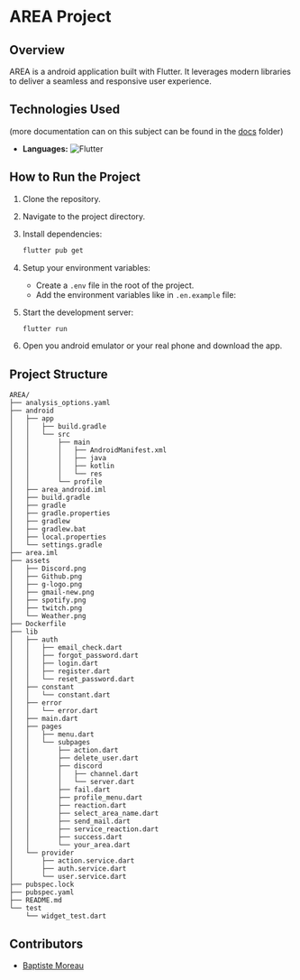 
# AREA Project

## Overview
AREA is a android application built with Flutter. It leverages modern libraries to deliver a seamless and responsive user experience.

## Technologies Used
(more documentation can on this subject can be found in the [docs](../docs) folder)
- **Languages:**
  ![Flutter](https://skillicons.dev/icons?i=react)

## How to Run the Project
1. Clone the repository.
2. Navigate to the project directory.
3. Install dependencies:
   ```bash
   flutter pub get
   ```
4. Setup your environment variables:
   - Create a `.env` file in the root of the project.
   - Add the environment variables like in `.en.example` file:
  
5. Start the development server:
   ```bash
   flutter run
   ```
6. Open you android emulator or your real phone and download the app.

## Project Structure
```
AREA/
├── analysis_options.yaml
├── android
│   ├── app
│   │   ├── build.gradle
│   │   └── src
│   │       ├── main
│   │       │   ├── AndroidManifest.xml
│   │       │   ├── java
│   │       │   ├── kotlin
│   │       │   └── res
│   │       └── profile
│   ├── area_android.iml
│   ├── build.gradle
│   ├── gradle
│   ├── gradle.properties
│   ├── gradlew
│   ├── gradlew.bat
│   ├── local.properties
│   └── settings.gradle
├── area.iml
├── assets
│   ├── Discord.png
│   ├── Github.png
│   ├── g-logo.png
│   ├── gmail-new.png
│   ├── spotify.png
│   ├── twitch.png
│   └── Weather.png
├── Dockerfile
├── lib
│   ├── auth
│   │   ├── email_check.dart
│   │   ├── forgot_password.dart
│   │   ├── login.dart
│   │   ├── register.dart
│   │   └── reset_password.dart
│   ├── constant
│   │   └── constant.dart
│   ├── error
│   │   └── error.dart
│   ├── main.dart
│   ├── pages
│   │   ├── menu.dart
│   │   └── subpages
│   │       ├── action.dart
│   │       ├── delete_user.dart
│   │       ├── discord
│   │       │   ├── channel.dart
│   │       │   └── server.dart
│   │       ├── fail.dart
│   │       ├── profile_menu.dart
│   │       ├── reaction.dart
│   │       ├── select_area_name.dart
│   │       ├── send_mail.dart
│   │       ├── service_reaction.dart
│   │       ├── success.dart
│   │       └── your_area.dart
│   └── provider
│       ├── action.service.dart
│       ├── auth.service.dart
│       └── user.service.dart
├── pubspec.lock
├── pubspec.yaml
├── README.md
└── test
    └── widget_test.dart
```

## Contributors
- [Baptiste Moreau](https://github.com/Neiluge)
